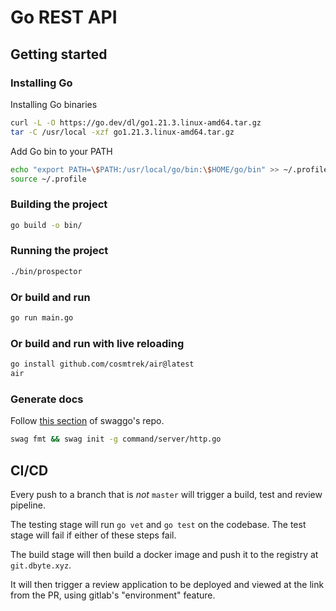 # Go REST API

## Getting started

### Installing Go

Installing Go binaries

```bash
curl -L -O https://go.dev/dl/go1.21.3.linux-amd64.tar.gz
tar -C /usr/local -xzf go1.21.3.linux-amd64.tar.gz
```

Add Go bin to your PATH

```bash
echo "export PATH=\$PATH:/usr/local/go/bin:\$HOME/go/bin" >> ~/.profile
source ~/.profile
```

### Building the project

```bash
go build -o bin/
```

### Running the project

```bash
./bin/prospector
```

### Or build and run

```bash
go run main.go
```

### Or build and run with live reloading

```bash
go install github.com/cosmtrek/air@latest
air
```

### Generate docs

Follow [this section](https://github.com/swaggo/swag#getting-started) of swaggo's repo.

```bash
swag fmt && swag init -g command/server/http.go
```

## CI/CD

Every push to a branch that is _not_ `master` will trigger a build, test and review pipeline.

The testing stage will run `go vet` and `go test` on the codebase. The test stage will fail if either of these steps fail.

The build stage will then build a docker image and push it to the registry at `git.dbyte.xyz`.

It will then trigger a review application to be deployed and viewed at the link from the PR, using gitlab's "environment" feature.
